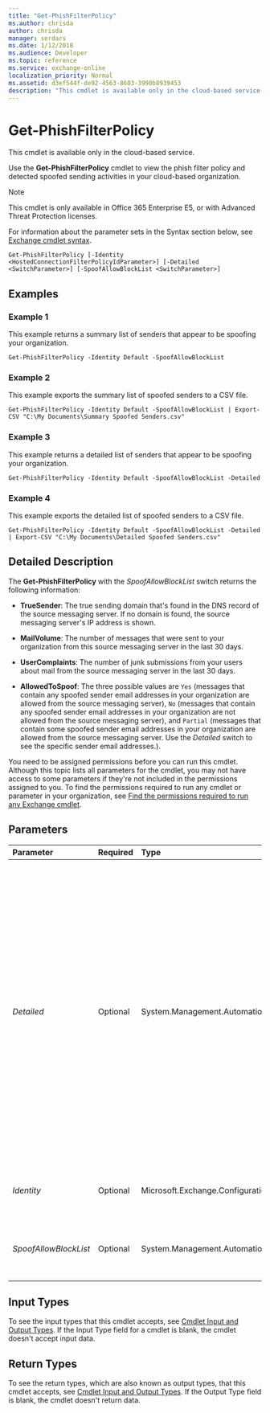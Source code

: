```yaml
---
title: "Get-PhishFilterPolicy"
ms.author: chrisda
author: chrisda
manager: serdars
ms.date: 1/12/2018
ms.audience: Developer
ms.topic: reference
ms.service: exchange-online
localization_priority: Normal
ms.assetid: d3ef544f-de92-4563-8603-3990b8939453
description: "This cmdlet is available only in the cloud-based service."
---
```


# Get-PhishFilterPolicy

This cmdlet is available only in the cloud-based service.
  
Use the **Get-PhishFilterPolicy** cmdlet to view the phish filter policy and detected spoofed sending activities in your cloud-based organization.
  
> [!NOTE]
> This cmdlet is only available in Office 365 Enterprise E5, or with Advanced Threat Protection licenses. 
  
For information about the parameter sets in the Syntax section below, see [Exchange cmdlet syntax](https://technet.microsoft.com/library/bb123552.aspx).
  
```
Get-PhishFilterPolicy [-Identity <HostedConnectionFilterPolicyIdParameter>] [-Detailed <SwitchParameter>] [-SpoofAllowBlockList <SwitchParameter>]

```

## Examples
<a name="Examples"> </a>

### Example 1

This example returns a summary list of senders that appear to be spoofing your organization.
  
```
Get-PhishFilterPolicy -Identity Default -SpoofAllowBlockList
```

### Example 2

This example exports the summary list of spoofed senders to a CSV file.
  
```
Get-PhishFilterPolicy -Identity Default -SpoofAllowBlockList | Export-CSV "C:\My Documents\Summary Spoofed Senders.csv"
```

### Example 3

This example returns a detailed list of senders that appear to be spoofing your organization.
  
```
Get-PhishFilterPolicy -Identity Default -SpoofAllowBlockList -Detailed
```

### Example 4

This example exports the detailed list of spoofed senders to a CSV file.
  
```
Get-PhishFilterPolicy -Identity Default -SpoofAllowBlockList -Detailed | Export-CSV "C:\My Documents\Detailed Spoofed Senders.csv"
```

## Detailed Description
<a name="DetailedDescription"> </a>

The **Get-PhishFilterPolicy** with the _SpoofAllowBlockList_ switch returns the following information:
  
- **TrueSender**: The true sending domain that's found in the DNS record of the source messaging server. If no domain is found, the source messaging server's IP address is shown.
    
- **MailVolume**: The number of messages that were sent to your organization from this source messaging server in the last 30 days.
    
- **UserComplaints**: The number of junk submissions from your users about mail from the source messaging server in the last 30 days.
    
- **AllowedToSpoof**: The three possible values are `Yes` (messages that contain any spoofed sender email addresses in your organization are allowed from the source messaging server), `No` (messages that contain any spoofed sender email addresses in your organization are not allowed from the source messaging server), and `Partial` (messages that contain some spoofed sender email addresses in your organization are allowed from the source messaging server. Use the _Detailed_ switch to see the specific sender email addresses.).
    
You need to be assigned permissions before you can run this cmdlet. Although this topic lists all parameters for the cmdlet, you may not have access to some parameters if they're not included in the permissions assigned to you. To find the permissions required to run any cmdlet or parameter in your organization, see [Find the permissions required to run any Exchange cmdlet](https://technet.microsoft.com/library/mt432940.aspx).
  
## Parameters
<a name="DetailedDescription"> </a>

|**Parameter**|**Required**|**Type**|**Description**|
|:-----|:-----|:-----|:-----|
| _Detailed_ <br/> |Optional  <br/> |System.Management.Automation.SwitchParameter  <br/> | The _Detailed_ switch specifies whether to return detailed information in the results. You don't need to specify a value with this switch. <br/>  When you use this switch, the following additional information is returned in the results. <br/> **SpoofedSender**: The visible spoofed sender email address that the message appears to be from. <br/> **AuthenticationResult**: The possible values are `Passed` (the sender passed authentication checks [for example, DomainKeys Identified Mail or DKIM]), `Failed` (the sender failed authentication checks), or `Unknown` (he result is not known). <br/> **SourceOfAllowedToSpoof Verdict**: The possible values are `Set by the phish filter`, or  `Set by administrator`.  <br/> |
| _Identity_ <br/> |Optional  <br/> |Microsoft.Exchange.Configuration.Tasks.HostedConnectionFilterPolicyIdParameter  <br/> |The  _Identity_ parameter specifies the phish filter policy that you want to view. The only available value is `Default`.  <br/> |
| _SpoofAllowBlockList_ <br/> |Optional  <br/> |System.Management.Automation.SwitchParameter  <br/> |The  _SpoofAllowBlockList_ switch specifies whether to return a summary view of detected spoof activity. You don't need to specify a value with this switch. <br/> |
   
## Input Types
<a name="InputTypes"> </a>

To see the input types that this cmdlet accepts, see [Cmdlet Input and Output Types](http://go.microsoft.com/fwlink/p/?linkId=616387). If the Input Type field for a cmdlet is blank, the cmdlet doesn't accept input data.
  
## Return Types
<a name="ReturnTypes"> </a>

To see the return types, which are also known as output types, that this cmdlet accepts, see [Cmdlet Input and Output Types](http://go.microsoft.com/fwlink/p/?linkId=616387). If the Output Type field is blank, the cmdlet doesn't return data.
  

